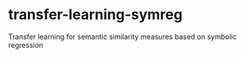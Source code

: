 # transfer-learning-symreg
Transfer learning for semantic similarity measures based on symbolic regression
